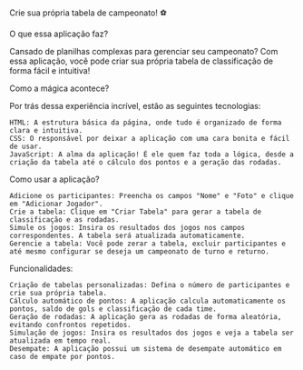 Crie sua própria tabela de campeonato! ⚽

O que essa aplicação faz?

Cansado de planilhas complexas para gerenciar seu campeonato? Com essa aplicação, você pode criar sua própria tabela de classificação de forma fácil e intuitiva!

Como a mágica acontece?

Por trás dessa experiência incrível, estão as seguintes tecnologias:

    HTML: A estrutura básica da página, onde tudo é organizado de forma clara e intuitiva.
    CSS: O responsável por deixar a aplicação com uma cara bonita e fácil de usar.
    JavaScript: A alma da aplicação! É ele quem faz toda a lógica, desde a criação da tabela até o cálculo dos pontos e a geração das rodadas.

Como usar a aplicação?

    Adicione os participantes: Preencha os campos "Nome" e "Foto" e clique em "Adicionar Jogador".
    Crie a tabela: Clique em "Criar Tabela" para gerar a tabela de classificação e as rodadas.
    Simule os jogos: Insira os resultados dos jogos nos campos correspondentes. A tabela será atualizada automaticamente.
    Gerencie a tabela: Você pode zerar a tabela, excluir participantes e até mesmo configurar se deseja um campeonato de turno e returno.

Funcionalidades:

    Criação de tabelas personalizadas: Defina o número de participantes e crie sua própria tabela.
    Cálculo automático de pontos: A aplicação calcula automaticamente os pontos, saldo de gols e classificação de cada time.
    Geração de rodadas: A aplicação gera as rodadas de forma aleatória, evitando confrontos repetidos.
    Simulação de jogos: Insira os resultados dos jogos e veja a tabela ser atualizada em tempo real.
    Desempate: A aplicação possui um sistema de desempate automático em caso de empate por pontos.